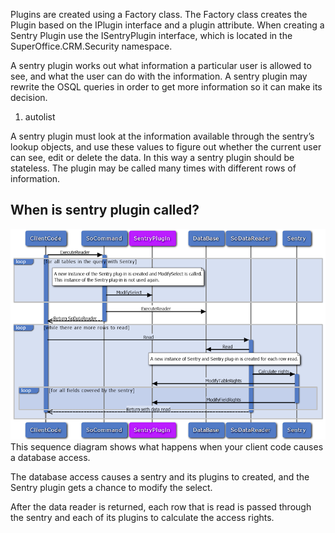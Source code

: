 <properties date="2016-05-11"
SortOrder="6"
/>

Plugins are created using a Factory class. The Factory class creates the Plugin based on the IPlugin interface and a plugin attribute. When creating a Sentry Plugin use the ISentryPlugin interface, which is located in the SuperOffice.CRM.Security namespace.

A sentry plugin works out what information a particular user is allowed to see, and what the user can do with the information. A sentry plugin may rewrite the OSQL queries in order to get more information so it can make its decision.

 

1. autolist

 

A sentry plugin must look at the information available through the sentry’s lookup objects, and use these values to figure out whether the current user can see, edit or delete the data. In this way a sentry plugin should be stateless. The plugin may be called many times with different rows of information.

When is sentry plugin called?
-----------------------------

![Sentry plugin sequence diagram](sentry%20plugin.PNG)
This sequence diagram shows what happens when your client code causes a database access.

The database access causes a sentry and its plugins to created, and the Sentry plugin gets a chance to modify the select.

After the data reader is returned, each row that is read is passed through the sentry and each of its plugins to calculate the access rights.
